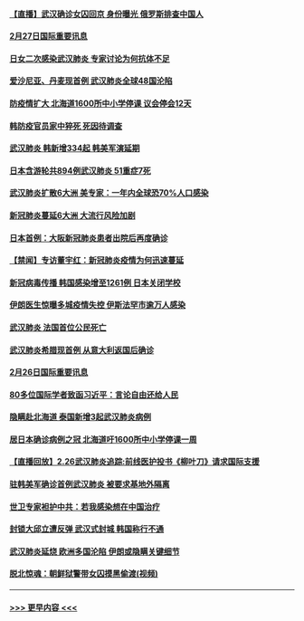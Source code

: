#### [【直播】武汉确诊女囚回京 身份曝光 俄罗斯排查中国人](../pages/prog202/a102786956.md?t=02272302) 
#### [2月27日国际重要讯息](../pages/prog202/a102786975.md?t=02272302) 
#### [日女二次感染武汉肺炎 专家讨论为何抗体不足](../pages/prog202/a102786981.md?t=02272302) 
#### [爱沙尼亚、丹麦现首例 武汉肺炎全球48国沦陷](../pages/prog202/a102786906.md?t=02272302) 
#### [防疫情扩大 北海道1600所中小学停课 议会停会12天](../pages/prog202/a102786796.md?t=02272302) 
#### [韩防疫官员家中猝死 死因待调查](../pages/prog202/a102786836.md?t=02272302) 
#### [武汉肺炎 韩新增334起 韩美军演延期](../pages/prog202/a102786755.md?t=02272302) 
#### [日本含游轮共894例武汉肺炎 51重症7死](../pages/prog202/a102786748.md?t=02272302) 
#### [武汉肺炎扩散6大洲 美专家：一年内全球恐70%人口感染](../pages/prog202/a102786713.md?t=02272302) 
#### [新冠肺炎蔓延6大洲 大流行风险加剧](../pages/prog202/a102786582.md?t=02272302) 
#### [日本首例：大阪新冠肺炎患者出院后再度确诊](../pages/prog202/a102786519.md?t=02272302) 
#### [【禁闻】专访董宇红：新冠肺炎疫情为何迅速蔓延](../pages/prog202/a102786462.md?t=02272302) 
#### [新冠病毒传播 韩国感染增至1261例 日本关闭学校](../pages/prog202/a102786378.md?t=02272302) 
#### [伊朗医生惊曝多城疫情失控 伊斯法罕市逾万人感染](../pages/prog202/a102786352.md?t=02272302) 
#### [武汉肺炎 法国首位公民死亡](../pages/prog202/a102786286.md?t=02272302) 
#### [武汉肺炎希腊现首例 从意大利返国后确诊](../pages/prog202/a102786272.md?t=02272302) 
#### [2月26日国际重要讯息](../pages/prog202/a102786088.md?t=02272302) 
#### [80多位国际学者致函习近平：言论自由还给人民](../pages/prog202/a102786009.md?t=02272302) 
#### [隐瞒赴北海道 泰国新增3起武汉肺炎病例](../pages/prog202/a102786065.md?t=02272302) 
#### [居日本确诊病例之冠 北海道吁1600所中小学停课一周](../pages/prog202/a102786045.md?t=02272302) 
#### [【直播回放】2.26武汉肺炎追踪:前线医护投书《柳叶刀》请求国际支援](../pages/prog202/a102786048.md?t=02272302) 
#### [驻韩美军确诊首例武汉肺炎 被要求基地外隔离](../pages/prog202/a102785964.md?t=02272302) 
#### [世卫专家袒护中共：若我感染想在中国治疗](../pages/prog202/a102785921.md?t=02272302) 
#### [封锁大邱立遭反弹 武汉式封城 韩国称行不通](../pages/prog202/a102785940.md?t=02272302) 
#### [武汉肺炎延烧 欧洲多国沦陷 伊朗或隐瞒关键细节](../pages/prog202/a102785858.md?t=02272302) 
#### [脱北惊魂：朝鲜狱警带女囚摸黑偷渡(视频)](../pages/prog202/a102785824.md?t=02272302) 

----
#### [ >>> 更早内容 <<< ](../indexes/prog202-earlier.md)
